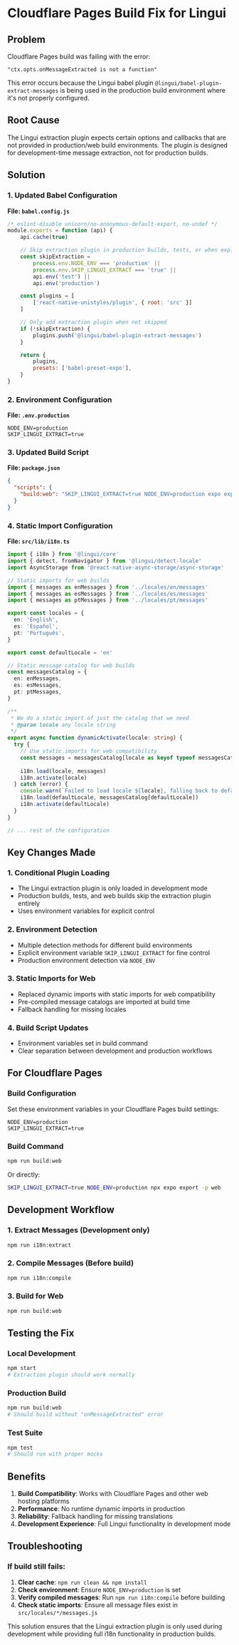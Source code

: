 # Cloudflare Pages Build Fix for Lingui

## Problem

Cloudflare Pages build was failing with the error:
```
"ctx.opts.onMessageExtracted is not a function"
```

This error occurs because the Lingui babel plugin `@lingui/babel-plugin-extract-messages` is being used in the production build environment where it's not properly configured.

## Root Cause

The Lingui extraction plugin expects certain options and callbacks that are not provided in production/web build environments. The plugin is designed for development-time message extraction, not for production builds.

## Solution

### 1. Updated Babel Configuration

**File: `babel.config.js`**

```javascript
/* eslint-disable unicorn/no-anonymous-default-export, no-undef */
module.exports = function (api) {
	api.cache(true)

	// Skip extraction plugin in production builds, tests, or when explicitly disabled
	const skipExtraction = 
		process.env.NODE_ENV === 'production' ||
		process.env.SKIP_LINGUI_EXTRACT === 'true' ||
		api.env('test') ||
		api.env('production')

	const plugins = [
		['react-native-unistyles/plugin', { root: 'src' }]
	]

	// Only add extraction plugin when not skipped
	if (!skipExtraction) {
		plugins.push('@lingui/babel-plugin-extract-messages')
	}

	return {
		plugins,
		presets: ['babel-preset-expo'],
	}
}
```

### 2. Environment Configuration

**File: `.env.production`**

```
NODE_ENV=production
SKIP_LINGUI_EXTRACT=true
```

### 3. Updated Build Script

**File: `package.json`**

```json
{
  "scripts": {
    "build:web": "SKIP_LINGUI_EXTRACT=true NODE_ENV=production expo export -p web && ./config/update-asset-paths.sh"
  }
}
```

### 4. Static Import Configuration

**File: `src/lib/i18n.ts`**

```typescript
import { i18n } from '@lingui/core'
import { detect, fromNavigator } from '@lingui/detect-locale'
import AsyncStorage from '@react-native-async-storage/async-storage'

// Static imports for web builds
import { messages as enMessages } from '../locales/en/messages'
import { messages as esMessages } from '../locales/es/messages'
import { messages as ptMessages } from '../locales/pt/messages'

export const locales = {
  en: 'English',
  es: 'Español',
  pt: 'Português',
}

export const defaultLocale = 'en'

// Static message catalog for web builds
const messagesCatalog = {
  en: enMessages,
  es: esMessages,
  pt: ptMessages,
}

/**
 * We do a static import of just the catalog that we need
 * @param locale any locale string
 */
export async function dynamicActivate(locale: string) {
  try {
    // Use static imports for web compatibility
    const messages = messagesCatalog[locale as keyof typeof messagesCatalog] || messagesCatalog[defaultLocale]
    
    i18n.load(locale, messages)
    i18n.activate(locale)
  } catch (error) {
    console.warn(`Failed to load locale ${locale}, falling back to default`, error)
    i18n.load(defaultLocale, messagesCatalog[defaultLocale])
    i18n.activate(defaultLocale)
  }
}

// ... rest of the configuration
```

## Key Changes Made

### 1. **Conditional Plugin Loading**
- The Lingui extraction plugin is only loaded in development mode
- Production builds, tests, and web builds skip the extraction plugin entirely
- Uses environment variables for explicit control

### 2. **Environment Detection**
- Multiple detection methods for different build environments
- Explicit environment variable `SKIP_LINGUI_EXTRACT` for fine control
- Production environment detection via `NODE_ENV`

### 3. **Static Imports for Web**
- Replaced dynamic imports with static imports for web compatibility
- Pre-compiled message catalogs are imported at build time
- Fallback handling for missing locales

### 4. **Build Script Updates**
- Environment variables set in build command
- Clear separation between development and production workflows

## For Cloudflare Pages

### Build Configuration

Set these environment variables in your Cloudflare Pages build settings:

```
NODE_ENV=production
SKIP_LINGUI_EXTRACT=true
```

### Build Command

```bash
npm run build:web
```

Or directly:

```bash
SKIP_LINGUI_EXTRACT=true NODE_ENV=production npx expo export -p web
```

## Development Workflow

### 1. **Extract Messages** (Development only)
```bash
npm run i18n:extract
```

### 2. **Compile Messages** (Before build)
```bash
npm run i18n:compile
```

### 3. **Build for Web**
```bash
npm run build:web
```

## Testing the Fix

### Local Development
```bash
npm start
# Extraction plugin should work normally
```

### Production Build
```bash
npm run build:web
# Should build without "onMessageExtracted" error
```

### Test Suite
```bash
npm test
# Should run with proper mocks
```

## Benefits

1. **Build Compatibility**: Works with Cloudflare Pages and other web hosting platforms
2. **Performance**: No runtime dynamic imports in production
3. **Reliability**: Fallback handling for missing translations
4. **Development Experience**: Full Lingui functionality in development mode

## Troubleshooting

### If build still fails:

1. **Clear cache**: `npm run clean && npm install`
2. **Check environment**: Ensure `NODE_ENV=production` is set
3. **Verify compiled messages**: Run `npm run i18n:compile` before building
4. **Check static imports**: Ensure all message files exist in `src/locales/*/messages.js`

This solution ensures that the Lingui extraction plugin is only used during development while providing full i18n functionality in production builds.